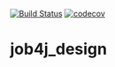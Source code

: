 [![Build Status](https://travis-ci.com/denisill/job4j_design.svg?branch=master)](https://travis-ci.com/denisill/job4j_design)
[![codecov](https://codecov.io/gh/denisill/job4j_design/branch/master/graph/badge.svg?token=EbP6yeGbi7)](https://codecov.io/gh/denisill/job4j_design)
# job4j_design